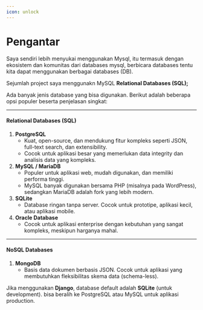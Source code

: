 ```yaml
---
icon: unlock
---
```


# Pengantar

Saya sendiri lebih menyukai menggunakan Mysql, itu termasuk dengan ekosistem dan komunitas dari databases mysql, berbicara databases tentu kita dapat menggunakan berbagai databases (DB).

Sejumlah project saya menggunakn MySQL  **Relational Databases (SQL);**

Ada banyak jenis database yang bisa digunakan. Berikut adalah beberapa opsi populer beserta penjelasan singkat:

***

#### **Relational Databases (SQL)**

1. **PostgreSQL**
   * Kuat, open-source, dan mendukung fitur kompleks seperti JSON, full-text search, dan extensibility.
   * Cocok untuk aplikasi besar yang memerlukan data integrity dan analisis data yang kompleks.
2. **MySQL / MariaDB**
   * Populer untuk aplikasi web, mudah digunakan, dan memiliki performa tinggi.
   * MySQL banyak digunakan bersama PHP (misalnya pada WordPress), sedangkan MariaDB adalah fork yang lebih modern.
3. **SQLite**
   * Database ringan tanpa server. Cocok untuk prototipe, aplikasi kecil, atau aplikasi mobile.
4. **Oracle Database**
   * Cocok untuk aplikasi enterprise dengan kebutuhan yang sangat kompleks, meskipun harganya mahal.

***

#### **NoSQL Databases**

1. **MongoDB**
   * Basis data dokumen berbasis JSON. Cocok untuk aplikasi yang membutuhkan fleksibilitas skema data (schema-less).

Jika menggunakan **Django**, database default adalah **SQLite** (untuk development). bisa beralih ke PostgreSQL atau MySQL untuk aplikasi production.
